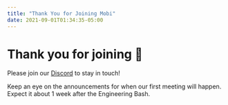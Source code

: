 ```yaml
---
title: "Thank You for Joining Mobi"
date: 2021-09-01T01:34:35-05:00
---
```


# Thank you for joining 🙌

Please join our <a href="https://discord.gg/edTYppVYgA" class="link link-primary">Discord</a> to stay in touch!

<div class="alert alert-info max-w-screen-sm">Keep an eye on the announcements for when our first meeting will happen. Expect it about 1 week after the Engineering Bash.</div>
